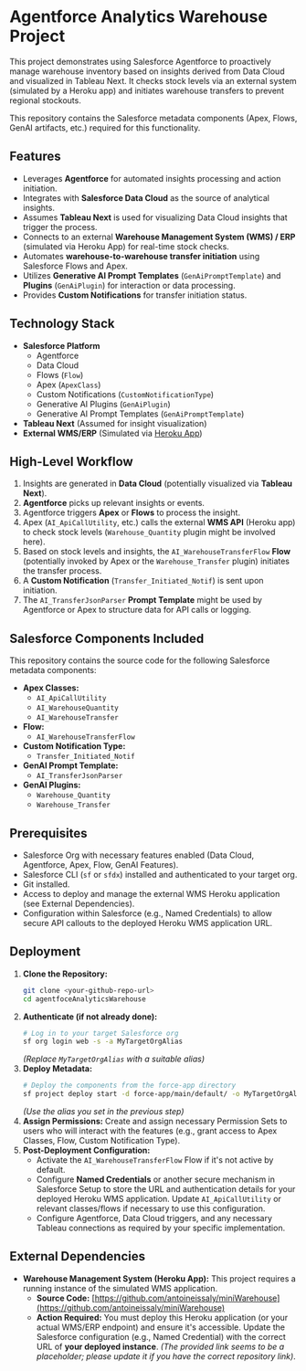 # Agentforce Analytics Warehouse Project

This project demonstrates using Salesforce Agentforce to proactively manage warehouse inventory based on insights derived from Data Cloud and visualized in Tableau Next. It checks stock levels via an external system (simulated by a Heroku app) and initiates warehouse transfers to prevent regional stockouts.

This repository contains the Salesforce metadata components (Apex, Flows, GenAI artifacts, etc.) required for this functionality.

## Features

* Leverages **Agentforce** for automated insights processing and action initiation.
* Integrates with **Salesforce Data Cloud** as the source of analytical insights.
* Assumes **Tableau Next** is used for visualizing Data Cloud insights that trigger the process.
* Connects to an external **Warehouse Management System (WMS) / ERP** (simulated via Heroku App) for real-time stock checks.
* Automates **warehouse-to-warehouse transfer initiation** using Salesforce Flows and Apex.
* Utilizes **Generative AI Prompt Templates** (`GenAiPromptTemplate`) and **Plugins** (`GenAiPlugin`) for interaction or data processing.
* Provides **Custom Notifications** for transfer initiation status.

## Technology Stack

* **Salesforce Platform**
    * Agentforce
    * Data Cloud
    * Flows (`Flow`)
    * Apex (`ApexClass`)
    * Custom Notifications (`CustomNotificationType`)
    * Generative AI Plugins (`GenAiPlugin`)
    * Generative AI Prompt Templates (`GenAiPromptTemplate`)
* **Tableau Next** (Assumed for insight visualization)
* **External WMS/ERP** (Simulated via [Heroku App](https://github.com/antoineissaly/PLACEHOLDER))

## High-Level Workflow

1.  Insights are generated in **Data Cloud** (potentially visualized via **Tableau Next**).
2.  **Agentforce** picks up relevant insights or events.
3.  Agentforce triggers **Apex** or **Flows** to process the insight.
4.  Apex (`AI_ApiCallUtility`, etc.) calls the external **WMS API** (Heroku app) to check stock levels (`Warehouse_Quantity` plugin might be involved here).
5.  Based on stock levels and insights, the `AI_WarehouseTransferFlow` **Flow** (potentially invoked by Apex or the `Warehouse_Transfer` plugin) initiates the transfer process.
6.  A **Custom Notification** (`Transfer_Initiated_Notif`) is sent upon initiation.
7.  The `AI_TransferJsonParser` **Prompt Template** might be used by Agentforce or Apex to structure data for API calls or logging.

## Salesforce Components Included

This repository contains the source code for the following Salesforce metadata components:

* **Apex Classes:**
    * `AI_ApiCallUtility`
    * `AI_WarehouseQuantity`
    * `AI_WarehouseTransfer`
* **Flow:**
    * `AI_WarehouseTransferFlow`
* **Custom Notification Type:**
    * `Transfer_Initiated_Notif`
* **GenAI Prompt Template:**
    * `AI_TransferJsonParser`
* **GenAI Plugins:**
    * `Warehouse_Quantity`
    * `Warehouse_Transfer`

## Prerequisites

* Salesforce Org with necessary features enabled (Data Cloud, Agentforce, Apex, Flow, GenAI Features).
* Salesforce CLI (`sf` or `sfdx`) installed and authenticated to your target org.
* Git installed.
* Access to deploy and manage the external WMS Heroku application (see External Dependencies).
* Configuration within Salesforce (e.g., Named Credentials) to allow secure API callouts to the deployed Heroku WMS application URL.

## Deployment

1.  **Clone the Repository:**
    ```bash
    git clone <your-github-repo-url>
    cd agentfoceAnalyticsWarehouse
    ```
2.  **Authenticate (if not already done):**
    ```bash
    # Log in to your target Salesforce org
    sf org login web -s -a MyTargetOrgAlias
    ```
    *(Replace `MyTargetOrgAlias` with a suitable alias)*
3.  **Deploy Metadata:**
    ```bash
    # Deploy the components from the force-app directory
    sf project deploy start -d force-app/main/default/ -o MyTargetOrgAlias
    ```
    *(Use the alias you set in the previous step)*
4.  **Assign Permissions:** Create and assign necessary Permission Sets to users who will interact with the features (e.g., grant access to Apex Classes, Flow, Custom Notification Type).
5.  **Post-Deployment Configuration:**
    * Activate the `AI_WarehouseTransferFlow` Flow if it's not active by default.
    * Configure **Named Credentials** or another secure mechanism in Salesforce Setup to store the URL and authentication details for your deployed Heroku WMS application. Update `AI_ApiCallUtility` or relevant classes/flows if necessary to use this configuration.
    * Configure Agentforce, Data Cloud triggers, and any necessary Tableau connections as required by your specific implementation.

## External Dependencies

* **Warehouse Management System (Heroku App):** This project requires a running instance of the simulated WMS application.
    * **Source Code:** [https://github.com/antoineissaly/miniWarehouse](https://github.com/antoineissaly/miniWarehouse)
    * **Action Required:** You must deploy this Heroku application (or your actual WMS/ERP endpoint) and ensure it's accessible. Update the Salesforce configuration (e.g., Named Credential) with the correct URL of **your deployed instance**. *(The provided link seems to be a placeholder; please update it if you have the correct repository link)*.
